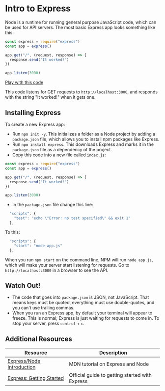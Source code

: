 # Intro to Express

Node is a runtime for running general purpose JavaScript code, which can be used for API servers. The most basic Express app looks something like this:

```js
const express = require("express")
const app = express()

app.get("/", (request, response) => {
  response.send("It worked!")
})

app.listen(3000)
```

[Play with this code](https://codesandbox.io/s/nifty-dan-13d2p)

This code listens for GET requests to `http://localhost:3000`, and responds with the string "It worked!" when it gets one.

## Installing Express

To create a new Express app:

* Run `npm init -y`. This initializes a folder as a Node project by adding a `package.json` file, which allows you to install npm packages like Express.
* Run `npm install express`. This downloads Express and marks it in the `package.json` file as a dependency of the project.
* Copy this code into a new file called `index.js`:

```js
const express = require("express")
const app = express()

app.get("/", (request, response) => {
  response.send("It worked!")
})

app.listen(3000)
```

* In the `package.json` file change this line:

```js
  "scripts": {
    "test": "echo \"Error: no test specified\" && exit 1"
  },
```

To this:

```js
  "scripts": {
    "start": "node app.js"
  },
```

When you run `npm start` on the command line, NPM will run `node app.js`, which will make your server start listening for requests. Go to `http://localhost:3000` in a browser to see the API.

## Watch Out!

* The code that goes into `package.json` is JSON, not JavaScript. That means keys must be quoted, everything must use double-quotes, and you can't use trailing commas.
* When you run an Express app, by default your terminal will appear to freeze. This is normal; Express is just waiting for requests to come in. To stop your server, press `control` + `c`.

## Additional Resources

| Resource | Description |
| --- | --- |
| [Express/Node Introduction](https://developer.mozilla.org/en-US/docs/Learn/Server-side/Express_Nodejs/Introduction) | MDN tutorial on Express and Node |
| [Express: Getting Started](https://expressjs.com/en/starter/installing.html) | Official guide to getting started with Express |
